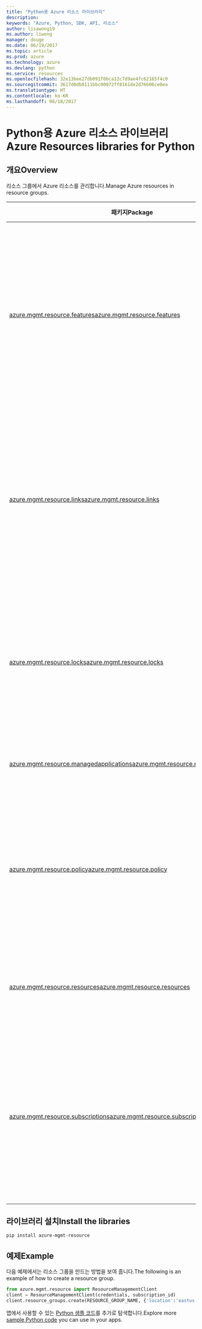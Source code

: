 ```yaml
---
title: "Python용 Azure 리소스 라이브러리"
description: 
keywords: "Azure, Python, SDK, API, 리소스"
author: lisawong19
ms.author: liwong
manager: douge
ms.date: 06/19/2017
ms.topic: article
ms.prod: azure
ms.technology: azure
ms.devlang: python
ms.service: resources
ms.openlocfilehash: 32e13bee27db091f0bca12c7d9ae4fc62165f4c0
ms.sourcegitcommit: 3617d0db0111bbc00072ff8161de2d76606ce0ea
ms.translationtype: HT
ms.contentlocale: ko-KR
ms.lasthandoff: 08/18/2017
---
```

# <a name="azure-resources-libraries-for-python"></a><span data-ttu-id="bb809-103">Python용 Azure 리소스 라이브러리</span><span class="sxs-lookup"><span data-stu-id="bb809-103">Azure Resources libraries for Python</span></span> 

## <a name="overview"></a><span data-ttu-id="bb809-104">개요</span><span class="sxs-lookup"><span data-stu-id="bb809-104">Overview</span></span> 
<span data-ttu-id="bb809-105">리소스 그룹에서 Azure 리소스를 관리합니다.</span><span class="sxs-lookup"><span data-stu-id="bb809-105">Manage Azure resources in resource groups.</span></span>

| <span data-ttu-id="bb809-106">패키지</span><span class="sxs-lookup"><span data-stu-id="bb809-106">Package</span></span>  |  <span data-ttu-id="bb809-107">설명</span><span class="sxs-lookup"><span data-stu-id="bb809-107">Description</span></span> |
|---|---|
|<span data-ttu-id="bb809-108">[azure.mgmt.resource.features][1]</span><span class="sxs-lookup"><span data-stu-id="bb809-108">[azure.mgmt.resource.features][1]</span></span>|<span data-ttu-id="bb809-109">AFEC(Azure Feature Exposure Control)는 리소스 공급자가 사용자에 대한 기능 노출을 제어하는 메커니즘을 제공합니다.</span><span class="sxs-lookup"><span data-stu-id="bb809-109">Azure Feature Exposure Control (AFEC) provides a mechanism for the resource providers to control feature exposure to users.</span></span>|
|<span data-ttu-id="bb809-110">[azure.mgmt.resource.links][2]</span><span class="sxs-lookup"><span data-stu-id="bb809-110">[azure.mgmt.resource.links][2]</span></span>|<span data-ttu-id="bb809-111">Azure 리소스는 서로 연결되어 논리적 관계를 형성할 수 있습니다.</span><span class="sxs-lookup"><span data-stu-id="bb809-111">Azure resources can be linked together to form logical relationships.</span></span> <span data-ttu-id="bb809-112">서로 다른 리소스 그룹에 속한 리소스 간의 연결을 설정할 수 있습니다.</span><span class="sxs-lookup"><span data-stu-id="bb809-112">You can establish links between resources belonging to different resource groups.</span></span>|
|<span data-ttu-id="bb809-113">[azure.mgmt.resource.locks][3]</span><span class="sxs-lookup"><span data-stu-id="bb809-113">[azure.mgmt.resource.locks][3]</span></span>|<span data-ttu-id="bb809-114">조직의 다른 사용자가 Azure 리소스를 삭제하거나 수정하지 못하도록 해당 리소스를 잠글 수 있습니다.</span><span class="sxs-lookup"><span data-stu-id="bb809-114">Azure resources can be locked to prevent other users in your organization from deleting or modifying resources.</span></span>|
|<span data-ttu-id="bb809-115">[azure.mgmt.resource.managedapplications][4]</span><span class="sxs-lookup"><span data-stu-id="bb809-115">[azure.mgmt.resource.managedapplications][4]</span></span>|<span data-ttu-id="bb809-116">ARM 관리되는 응용 프로그램(어플라이언스)입니다.</span><span class="sxs-lookup"><span data-stu-id="bb809-116">ARM managed applications (appliances).</span></span>|
|<span data-ttu-id="bb809-117">[azure.mgmt.resource.policy][5]</span><span class="sxs-lookup"><span data-stu-id="bb809-117">[azure.mgmt.resource.policy][5]</span></span>|<span data-ttu-id="bb809-118">리소스에 대한 액세스를 관리하고 제어하려면 사용자 지정 정책을 정의하고 범위에 할당할 수 있습니다.</span><span class="sxs-lookup"><span data-stu-id="bb809-118">To manage and control access to your resources, you can define customized policies and assign them at a scope.</span></span>|
|<span data-ttu-id="bb809-119">[azure.mgmt.resource.resources][6]</span><span class="sxs-lookup"><span data-stu-id="bb809-119">[azure.mgmt.resource.resources][6]</span></span>| <span data-ttu-id="bb809-120">리소스 및 리소스 그룹을 사용하기 위한 작업을 제공합니다.</span><span class="sxs-lookup"><span data-stu-id="bb809-120">Provides operations for working with resources and resource groups.</span></span>|
|<span data-ttu-id="bb809-121">[azure.mgmt.resource.subscriptions][7]</span><span class="sxs-lookup"><span data-stu-id="bb809-121">[azure.mgmt.resource.subscriptions][7]</span></span>|<span data-ttu-id="bb809-122">모든 리소스 그룹 및 리소스는 구독 내에 존재합니다.</span><span class="sxs-lookup"><span data-stu-id="bb809-122">All resource groups and resources exist within subscriptions.</span></span> <span data-ttu-id="bb809-123">이러한 작업을 통해 구독 및 테넌트에 대한 정보를 얻을 수 있습니다.</span><span class="sxs-lookup"><span data-stu-id="bb809-123">These operation enable you get information about your subscriptions and tenants.</span></span>|

[1]: /python/api/azure.mgmt.resource.features
[2]: /python/api/azure.mgmt.resource.links
[3]: /python/api/azure.mgmt.resource.locks
[4]: /python/api/azure.mgmt.resource.managedapplications
[5]: /python/api/azure.mgmt.resource.policy
[6]: /python/api/azure.mgmt.resource.resources
[7]: /python/api/azure.mgmt.resource.subscriptions

## <a name="install-the-libraries"></a><span data-ttu-id="bb809-124">라이브러리 설치</span><span class="sxs-lookup"><span data-stu-id="bb809-124">Install the libraries</span></span> 
```bash
pip install azure-mgmt-resource
```

## <a name="example"></a><span data-ttu-id="bb809-125">예제</span><span class="sxs-lookup"><span data-stu-id="bb809-125">Example</span></span>
<span data-ttu-id="bb809-126">다음 예제에서는 리소스 그룹을 만드는 방법을 보여 줍니다.</span><span class="sxs-lookup"><span data-stu-id="bb809-126">The following is an example of how to create a resource group.</span></span> 

```python
from azure.mgmt.resource import ResourceManagementClient
client = ResourceManagementClient(credentials, subscription_id)
client.resource_groups.create(RESOURCE_GROUP_NAME, {'location':'eastus'})
```

<span data-ttu-id="bb809-127">앱에서 사용할 수 있는 [Python 샘플 코드](https://azure.microsoft.com/resources/samples/?platform=python)를 추가로 탐색합니다.</span><span class="sxs-lookup"><span data-stu-id="bb809-127">Explore more [sample Python code](https://azure.microsoft.com/resources/samples/?platform=python) you can use in your apps.</span></span> 